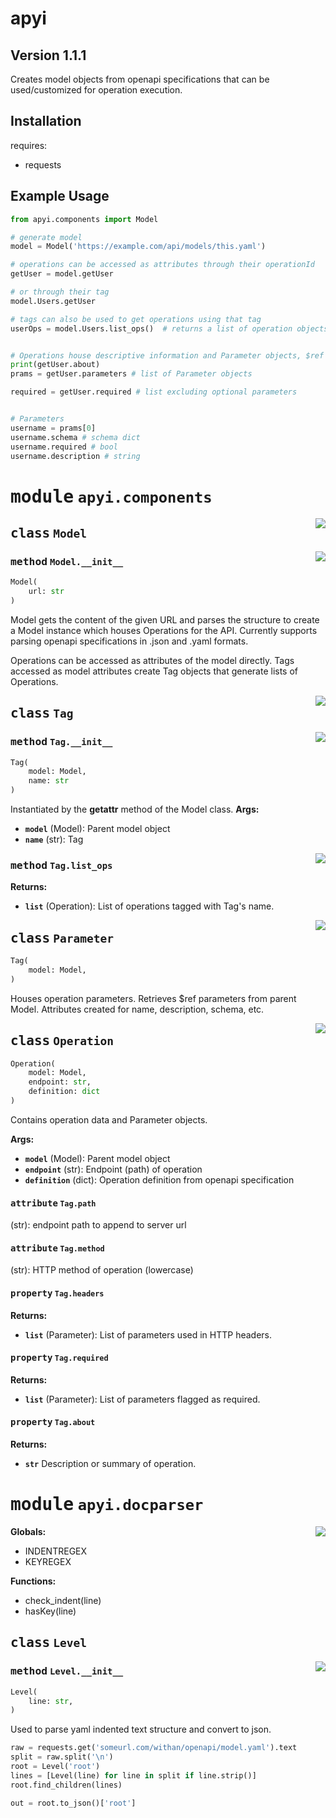 # apyi
## Version 1.1.1

Creates model objects from openapi specifications that can be used/customized for operation execution. 

## Installation

requires:
- requests


## Example Usage


```python
from apyi.components import Model

# generate model
model = Model('https://example.com/api/models/this.yaml')

# operations can be accessed as attributes through their operationId
getUser = model.getUser

# or through their tag
model.Users.getUser

# tags can also be used to get operations using that tag
userOps = model.Users.list_ops()  # returns a list of operation objects


# Operations house descriptive information and Parameter objects, $ref components are loaded from the model
print(getUser.about)
prams = getUser.parameters # list of Parameter objects

required = getUser.required # list excluding optional parameters


# Parameters 
username = prams[0]
username.schema # schema dict
username.required # bool 
username.description # string

```


# <kbd>module</kbd> `apyi.components`
<a href="..\..\apyi\components.py#L19"><img align="right" style="float:right;" src="https://img.shields.io/badge/-source-cccccc?style=flat-square"></a>

## <kbd>class</kbd> `Model`




<a href="..\..\apyi\components.py#21"><img align="right" style="float:right;" src="https://img.shields.io/badge/-source-cccccc?style=flat-square"></a>

### <kbd>method</kbd> `Model.__init__`

```python
Model(
    url: str
)
```
Model gets the content of the given URL and parses the structure to create a Model instance which houses Operations for the API.  Currently supports parsing openapi specifications in .json and .yaml formats.

Operations can be accessed as attributes of the model directly.  Tags accessed as model attributes create Tag objects that generate lists of Operations. 





<a href="..\..\apyi\components.py#L53"><img align="right" style="float:right;" src="https://img.shields.io/badge/-source-cccccc?style=flat-square"></a>

## <kbd>class</kbd> `Tag`
<a href="..\..\apyi\components.py#54"><img align="right" style="float:right;" src="https://img.shields.io/badge/-source-cccccc?style=flat-square"></a>

### <kbd>method</kbd> `Tag.__init__`



```python
Tag(
    model: Model,
    name: str
)
```
Instantiated by the __getattr__ method of the Model class. 
**Args:**
- <b>`model`</b> (Model): Parent model object
- <b>`name`</b> (str): Tag

<a href="..\..\apyi\components.py#54"><img align="right" style="float:right;" src="https://img.shields.io/badge/-source-cccccc?style=flat-square"></a>

### <kbd>method</kbd> `Tag.list_ops`
**Returns:**
- <b>`list`</b> (Operation): List of operations tagged with Tag's name.


<a href="..\..\apyi\components.py#L68"><img align="right" style="float:right;" src="https://img.shields.io/badge/-source-cccccc?style=flat-square"></a>

## <kbd>class</kbd> `Parameter`
```python
Tag(
    model: Model,
)
```
Houses operation parameters.  Retrieves $ref parameters from parent Model.  Attributes created for name, description, schema, etc. 

<a href="..\..\apyi\components.py#L97"><img align="right" style="float:right;" src="https://img.shields.io/badge/-source-cccccc?style=flat-square"></a>

## <kbd>class</kbd> `Operation`
```python
Operation(
    model: Model,
    endpoint: str,
    definition: dict
)
```
Contains operation data and Parameter objects. 

**Args:**
- <b>`model`</b> (Model): Parent model object
- <b>`endpoint`</b> (str): Endpoint (path) of operation
- <b>`definition`</b> (dict): Operation definition from openapi specification

#### <kbd>attribute</kbd> `Tag.path`
(str): endpoint path to append to server url

#### <kbd>attribute</kbd> `Tag.method`
(str): HTTP method of operation (lowercase)

#### <kbd>property</kbd> `Tag.headers`
**Returns:**
- <b>`list`</b> (Parameter): List of parameters used in HTTP headers.

#### <kbd>property</kbd> `Tag.required`
**Returns:**
- <b>`list`</b> (Parameter): List of parameters flagged as required.

#### <kbd>property</kbd> `Tag.about`
**Returns:**
- <b>`str`</b> Description or summary of operation.

# <kbd>module</kbd> `apyi.docparser`
<a href="..\..\apyi\docparser.py"><img align="right" style="float:right;" src="https://img.shields.io/badge/-source-cccccc?style=flat-square"></a>


**Globals:**
- INDENTREGEX
- KEYREGEX

**Functions:**
- check_indent(line)
- hasKey(line)
## <kbd>class</kbd> `Level`
<a href="..\..\apyi\docparser.py#L17"><img align="right" style="float:right;" src="https://img.shields.io/badge/-source-cccccc?style=flat-square"></a>

### <kbd>method</kbd> `Level.__init__`

```python
Level(
    line: str,
)
```

Used to parse yaml indented text structure and convert to json. 

```python
raw = requests.get('someurl.com/withan/openapi/model.yaml').text
split = raw.split('\n')
root = Level('root')
lines = [Level(line) for line in split if line.strip()]
root.find_children(lines)

out = root.to_json()['root']

```